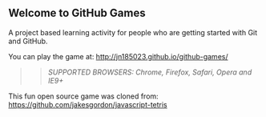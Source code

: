 ## Welcome to GitHub Games

A project based learning activity for people who are getting started with Git and GitHub.

You can play the game at: http://jn185023.github.io/github-games/

>> _*SUPPORTED BROWSERS*: Chrome, Firefox, Safari, Opera and IE9+_

This fun open source game was cloned from: https://github.com/jakesgordon/javascript-tetris
